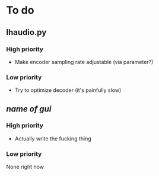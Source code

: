 # To do

## lhaudio.py

### High priority
- Make encoder sampling rate adjustable (via parameter?)

### Low priority
- Try to optimize decoder (it's painfully slow)

## *name of gui*

### High priority
- Actually write the fucking thing

### Low priority
None right now

